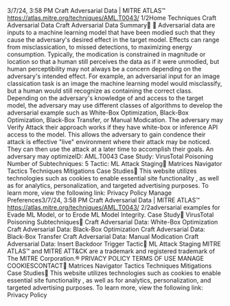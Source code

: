 3/7/24, 3:58 PM Craft Adversarial Data | MITRE ATLAS™
https://atlas.mitre.org/techniques/AML.T0043/ 1/2Home Techniques Craft Adversarial Data
Craft Adversarial Data
Summary󰅂 󰅂
Adversarial data are inputs to a machine learning model
that have been modi ed such that they cause the
adversary's desired effect in the target model. Effects can
range from misclassi cation, to missed detections, to
maximizing energy consumption. Typically, the
modi cation is constrained in magnitude or location so that
a human still perceives the data as if it were unmodi ed,
but human perceptibility may not always be a concern
depending on the adversary's intended effect. For example,
an adversarial input for an image classi cation task is an
image the machine learning model would misclassify, but a
human would still recognize as containing the correct class.
Depending on the adversary's knowledge of and access to
the target model, the adversary may use different classes of
algorithms to develop the adversarial example such as
White-Box Optimization, Black-Box Optimization, Black-Box
Transfer, or Manual Modi cation.
The adversary may Verify Attack their approach works if
they have white-box or inference API access to the model.
This allows the adversary to gain con dence their attack is
effective "live" environment where their attack may be
noticed. They can then use the attack at a later time to
accomplish their goals. An adversary may optimizeID: AML.T0043
Case Study: VirusTotal
Poisoning
Number of Subtechniques:
5
Tactic: ML Attack Staging󰍜 Matrices Navigator Tactics Techniques Mitigations Case Studies󰍝
This website utilizes technologies such as cookies to enable essential site functionality , as well as
for analytics, personalization, and targeted advertising purposes. To learn more, view the following
link: Privacy Policy
Manage Preferences3/7/24, 3:58 PM Craft Adversarial Data | MITRE ATLAS™
https://atlas.mitre.org/techniques/AML.T0043/ 2/2adversarial examples for Evade ML Model, or to Erode ML
Model Integrity.
Case Study󰅀
VirusTotal Poisoning
Subtechniques󰅀
Craft Adversarial Data: White-Box Optimization
Craft Adversarial Data: Black-Box Optimization
Craft Adversarial Data: Black-Box Transfer
Craft Adversarial Data: Manual Modi cation
Craft Adversarial Data: Insert Backdoor Trigger
Tactic󰅀
ML Attack Staging
MITRE ATLAS™ and MITRE ATT&CK are a trademark and registered
trademark of The MITRE Corporation.®
PRIVACY POLICY TERMS OF USE MANAGE COOKIESCONTACT󰍜 Matrices Navigator Tactics Techniques Mitigations Case Studies󰍝
This website utilizes technologies such as cookies to enable essential site functionality , as well as
for analytics, personalization, and targeted advertising purposes. To learn more, view the following
link: Privacy Policy